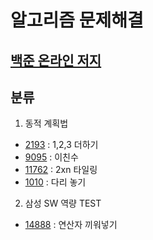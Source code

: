 알고리즘 문제해결
==============
[백준 온라인 저지]
----------------
## 분류
1. 동적 계획법
- [2193]    : 1,2,3 더하기
- [9095]    : 이친수
- [11762]   : 2xn 타일링
- [1010]    : 다리 놓기
2. 삼성 SW 역량 TEST
- [14888]   : 연산자 끼워넣기


[백준 온라인 저지]: https://www.acmicpc.net
[2193]: https://github.com/pouder-Man/algorithm-quiz/blob/master/baekjoon/2193.cpp 
[9095]: https://github.com/pouder-Man/algorithm-quiz/blob/master/baekjoon/9095.cpp
[11762]: https://github.com/pouder-Man/algorithm-quiz/blob/master/baekjoon/11762.cpp
[1010]: https://github.com/pouder-Man/algorithm-quiz/blob/master/baekjoon/1010.cpp
[14888]: https://github.com/pouder-Man/algorithm-quiz/blob/master/baekjoon/1010.cpp